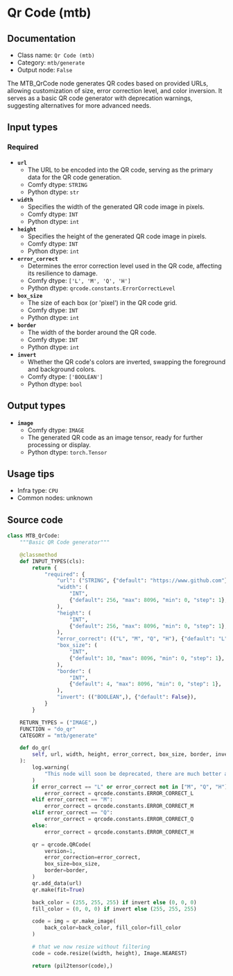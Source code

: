 # Qr Code (mtb)
## Documentation
- Class name: `Qr Code (mtb)`
- Category: `mtb/generate`
- Output node: `False`

The MTB_QrCode node generates QR codes based on provided URLs, allowing customization of size, error correction level, and color inversion. It serves as a basic QR code generator with deprecation warnings, suggesting alternatives for more advanced needs.
## Input types
### Required
- **`url`**
    - The URL to be encoded into the QR code, serving as the primary data for the QR code generation.
    - Comfy dtype: `STRING`
    - Python dtype: `str`
- **`width`**
    - Specifies the width of the generated QR code image in pixels.
    - Comfy dtype: `INT`
    - Python dtype: `int`
- **`height`**
    - Specifies the height of the generated QR code image in pixels.
    - Comfy dtype: `INT`
    - Python dtype: `int`
- **`error_correct`**
    - Determines the error correction level used in the QR code, affecting its resilience to damage.
    - Comfy dtype: `['L', 'M', 'Q', 'H']`
    - Python dtype: `qrcode.constants.ErrorCorrectLevel`
- **`box_size`**
    - The size of each box (or 'pixel') in the QR code grid.
    - Comfy dtype: `INT`
    - Python dtype: `int`
- **`border`**
    - The width of the border around the QR code.
    - Comfy dtype: `INT`
    - Python dtype: `int`
- **`invert`**
    - Whether the QR code's colors are inverted, swapping the foreground and background colors.
    - Comfy dtype: `['BOOLEAN']`
    - Python dtype: `bool`
## Output types
- **`image`**
    - Comfy dtype: `IMAGE`
    - The generated QR code as an image tensor, ready for further processing or display.
    - Python dtype: `torch.Tensor`
## Usage tips
- Infra type: `CPU`
- Common nodes: unknown


## Source code
```python
class MTB_QrCode:
    """Basic QR Code generator"""

    @classmethod
    def INPUT_TYPES(cls):
        return {
            "required": {
                "url": ("STRING", {"default": "https://www.github.com"}),
                "width": (
                    "INT",
                    {"default": 256, "max": 8096, "min": 0, "step": 1},
                ),
                "height": (
                    "INT",
                    {"default": 256, "max": 8096, "min": 0, "step": 1},
                ),
                "error_correct": (("L", "M", "Q", "H"), {"default": "L"}),
                "box_size": (
                    "INT",
                    {"default": 10, "max": 8096, "min": 0, "step": 1},
                ),
                "border": (
                    "INT",
                    {"default": 4, "max": 8096, "min": 0, "step": 1},
                ),
                "invert": (("BOOLEAN",), {"default": False}),
            }
        }

    RETURN_TYPES = ("IMAGE",)
    FUNCTION = "do_qr"
    CATEGORY = "mtb/generate"

    def do_qr(
        self, url, width, height, error_correct, box_size, border, invert
    ):
        log.warning(
            "This node will soon be deprecated, there are much better alternatives like https://github.com/coreyryanhanson/comfy-qr"
        )
        if error_correct == "L" or error_correct not in ["M", "Q", "H"]:
            error_correct = qrcode.constants.ERROR_CORRECT_L
        elif error_correct == "M":
            error_correct = qrcode.constants.ERROR_CORRECT_M
        elif error_correct == "Q":
            error_correct = qrcode.constants.ERROR_CORRECT_Q
        else:
            error_correct = qrcode.constants.ERROR_CORRECT_H

        qr = qrcode.QRCode(
            version=1,
            error_correction=error_correct,
            box_size=box_size,
            border=border,
        )
        qr.add_data(url)
        qr.make(fit=True)

        back_color = (255, 255, 255) if invert else (0, 0, 0)
        fill_color = (0, 0, 0) if invert else (255, 255, 255)

        code = img = qr.make_image(
            back_color=back_color, fill_color=fill_color
        )

        # that we now resize without filtering
        code = code.resize((width, height), Image.NEAREST)

        return (pil2tensor(code),)

```
